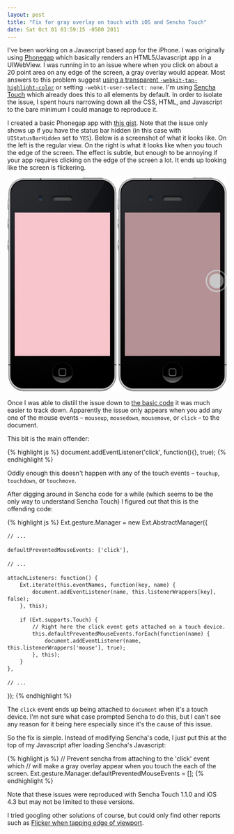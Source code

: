 ```yaml
--- 
layout: post
title: "Fix for gray overlay on touch with iOS and Sencha Touch"
date: Sat Oct 01 03:59:15 -0500 2011
---
```


I've been working on a Javascript based app for the iPhone. I was originally using [Phonegap](http://www.phonegap.com/) which basically renders an HTML5/Javascript app in a UIWebView. I was running in to an issue where when you click on about a 20 point area on any edge of the screen, a gray overlay would appear. Most answers to this problem suggest [using a transparent `-webkit-tap-highlight-color`](http://stackoverflow.com/search?q=webkit-tap-highlight-color) or setting `-webkit-user-select: none`. I'm using [Sencha Touch](http://www.sencha.com/products/touch/) which already does this to all elements by default. In order to isolate the issue, I spent hours narrowing down all the CSS, HTML, and Javascript to the bare minimum I could manage to reproduce it. 

I created a basic Phonegap app with [this gist](http://gist.github.com/1233975). Note that the issue only shows up if you have the status bar hidden (in this case with `UIStatusBarHidden` set to `YES`). Below is a screenshot of what it looks like. On the left is the regular view. On the right is what it looks like when you touch the edge of the screen. The effect is subtle, but enough to be annoying if your app requires clicking on the edge of the screen a lot. It ends up looking like the screen is flickering.

![Side by side image of iPhone](/images/2011/09/iphone-screen-overlay.jpg "Strange overlay on touch")

Once I was able to distill the issue down to [the basic code](http://gist.github.com/1233975) it was much easier to track down. Apparently the issue only appears when you add any one of the mouse events &ndash; `mouseup`, `mousedown`, `mousemove`, or `click` &ndash; to the document.

This bit is the main offender:

{% highlight js %}
document.addEventListener('click', function(){}, true);
{% endhighlight %}

Oddly enough this doesn't happen with any of the touch events &ndash; `touchup`, `touchdown`, or `touchmove`.

After digging around in Sencha code for a while (which seems to be the only way to understand Sencha Touch) I figured out that this is the offending code:

{% highlight js %}
Ext.gesture.Manager = new Ext.AbstractManager({

    // ...
    
    defaultPreventedMouseEvents: ['click'],

    // ...

    attachListeners: function() {
        Ext.iterate(this.eventNames, function(key, name) {
            document.addEventListener(name, this.listenerWrappers[key], false);
        }, this);

        if (Ext.supports.Touch) {
            // Right here the click event gets attached on a touch device.
            this.defaultPreventedMouseEvents.forEach(function(name) {
                document.addEventListener(name, this.listenerWrappers['mouse'], true);
            }, this);
        }
    },
    
    // ...
});
{% endhighlight %}

The `click` event ends up being attached to `document` when it's a touch device. I'm not sure what case prompted Sencha to do this, but I can't see any reason for it being here especially since it's the cause of this issue.

So the fix is simple. Instead of modifying Sencha's code, I just put this at the top of my Javascript after loading Sencha's Javascript:

{% highlight js %}
// Prevent sencha from attaching to the 'click' event which
// will make a gray overlay appear when you touch the each of the screen.
Ext.gesture.Manager.defaultPreventedMouseEvents = [];
{% endhighlight %}

Note that these issues were reproduced with Sencha Touch 1.1.0 and iOS 4.3 but may not be limited to these versions.

I tried googling other solutions of course, but could only find other reports such as [Flicker when tapping edge of viewport](http://www.sencha.com/forum/showthread.php?146243-Flicker-when-tapping-edge-of-viewport).
